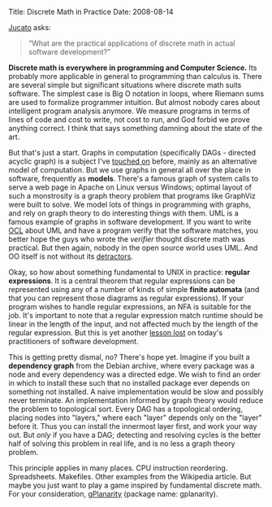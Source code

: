 Title: Discrete Math in Practice
Date: 2008-08-14

[Jucato][1] asks:

> “What are the practical applications of discrete math in actual software
development?”

**Discrete math is everywhere in programming and Computer Science.** Its
probably more applicable in general to programming than calculus is. There are
several simple but significant situations where discrete math suits software.
The simplest case is Big O notation in loops, where Riemann sums are used to
formalize programmer intuition. But almost nobody cares about intelligent
program analysis anymore. We measure programs in terms of lines of code and
cost to write, not cost to run, and God forbid we prove anything correct. I
think that says something damning about the state of the art.

But that's just a start. Graphs in computation (specifically DAGs - directed
acyclic graph) is a subject I've [touched on][2] before, mainly as an
alternative model of computation. But we use graphs in general all over the
place in software, frequently as **models**. There's a famous graph of system
calls to serve a web page in Apache on Linux versus Windows; optimal layout of
such a monstrosity is a graph theory problem that programs like GraphViz were
built to solve. We model lots of things in programming with graphs, and rely
on graph theory to do interesting things with them. UML is a famous example of
graphs in software development. If you want to write [OCL][3] about UML and
have a program verify that the software matches, you better hope the guys who
wrote the _verifier_ thought discrete math was practical. But then again,
nobody in the open source world uses UML. And OO itself is not without its
[detractors][4].

Okay, so how about something fundamental to UNIX in practice: **regular
expressions**. It is a central theorem that regular expressions can be
represented using any of a number of kinds of simple **finite automata** (and
that you can represent those diagrams as regular expressions). If your program
wishes to handle regular expressions, an NFA is suitable for the job. It's
important to note that a regular expression match runtime should be linear in
the length of the input, and not affected much by the length of the regular
expression. But this is yet another [lesson lost][5] on today's practitioners
of software development.

This is getting pretty dismal, no? There's hope yet. Imagine if you built a
**dependency graph** from the Debian archive, where every package was a node
and every dependency was a directed edge. We wish to find an order in which to
install these such that no installed package ever depends on something not
installed. A naive implementation would be slow and possibly never terminate.
An implementation informed by graph theory would reduce the problem to
topological sort. Every DAG has a topological ordering, placing nodes into
"layers," where each "layer" depends only on the "layer" before it. Thus you
can install the innermost layer first, and work your way out. But _only_ if
you have a DAG; detecting and resolving cycles is the better half of solving
this problem in real life, and is no less a graph theory problem.

This principle applies in many places. CPU instruction reordering.
Spreadsheets. Makefiles. Other examples from the Wikipedia article. But maybe
you just want to play a game inspired by fundamental discrete math. For your
consideration, [gPlanarity][6] (package name: gplanarity).

   [1]: http://jucato.org/blog/some-short-updates/

   [2]: http://jldugger.livejournal.com/9134.html

   [3]: http://en.wikipedia.org/wiki/Object_Constraint_Language

   [4]: http://steve-yegge.blogspot.com/2006/03/execution-in-kingdom-of-nouns.html

   [5]: http://swtch.com/~rsc/regexp/regexp1.html

   [6]: http://web.mit.edu/xiphmont/Public/gPlanarity.html

